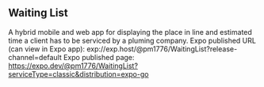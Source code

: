 ## Waiting List
A hybrid mobile and web app for displaying the place in line and estimated time a client has to be serviced by a pluming company.
Expo published URL (can view in Expo app): exp://exp.host/@pm1776/WaitingList?release-channel=default
Expo published page: https://expo.dev/@pm1776/WaitingList?serviceType=classic&distribution=expo-go